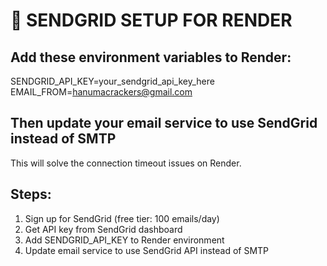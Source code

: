 # 📧 SENDGRID SETUP FOR RENDER

## Add these environment variables to Render:

SENDGRID_API_KEY=your_sendgrid_api_key_here
EMAIL_FROM=hanumacrackers@gmail.com

## Then update your email service to use SendGrid instead of SMTP

This will solve the connection timeout issues on Render.

## Steps:
1. Sign up for SendGrid (free tier: 100 emails/day)
2. Get API key from SendGrid dashboard
3. Add SENDGRID_API_KEY to Render environment
4. Update email service to use SendGrid API instead of SMTP